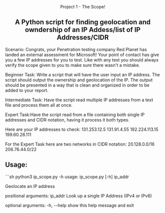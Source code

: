 <div align="center">
    <hi>Project 1 - The Scope!</h1>
    <h2>A Python script for finding geolocation and owndership of an IP Addess/list of IP Addresses/CIDR</h2>
</div>

<div>
<p>
Scenario: Congrats, your Penetration testing company Red Planet has landed an external assessment for Microsoft! Your point of contact has give you a few IP addresses for you to test. Like with any test you should always verify the scope given to you to make sure there wasn't a mistake.

Beginner Task: Write a script that will have the user input an IP address. The script should output the ownership and geolocation of the IP. The output should be presented in a way that is clean and organized in order to be added to your report.

Intermediate Task:  Have the script read multiple IP addresses from a text file and process them all at once.

Expert Task:Have the script read from a file containing both single IP addresses and CIDR notation, having it process it both types.

Here are your IP addresses to check:
131.253.12.5
131.91.4.55
192.224.113.15
199.60.28.111

For the Expert Task here are two networks in CIDR notation:
20.128.0.0/16
208.76.44.0/22
</p>

</div>

<h2>Usage:</h2>
```sh
python3 ip_scope.py -h
usage: ip_scope.py [-h] ip_addr

Geolocate an IP address

positional arguments:
  ip_addr     Look up a single IP Address (IPv4 or IPv6)

optional arguments:
  -h, --help  show this help message and exit
```
